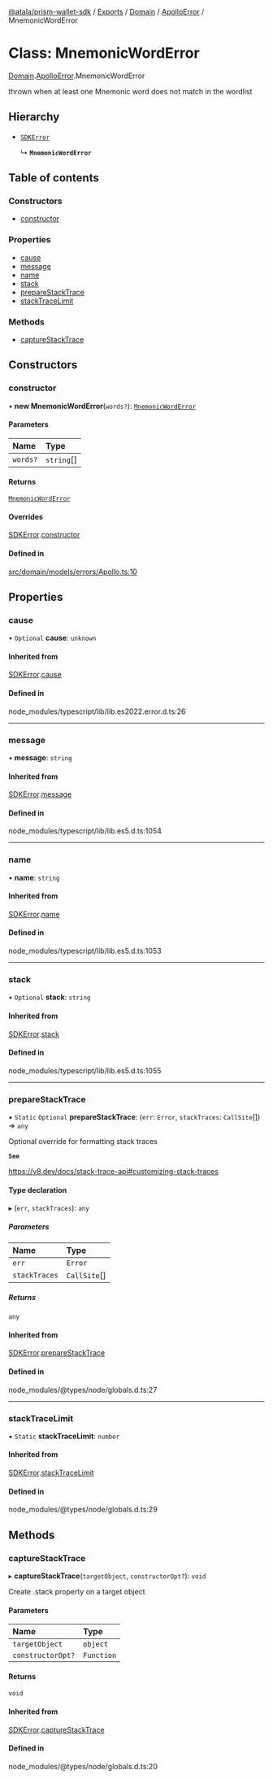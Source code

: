 [@atala/prism-wallet-sdk](../README.md) / [Exports](../modules.md) / [Domain](../modules/Domain.md) / [ApolloError](../modules/Domain.ApolloError.md) / MnemonicWordError

# Class: MnemonicWordError

[Domain](../modules/Domain.md).[ApolloError](../modules/Domain.ApolloError.md).MnemonicWordError

thrown when at least one Mnemonic word does not match in the wordlist

## Hierarchy

- [`SDKError`](Domain.CommonError.SDKError.md)

  ↳ **`MnemonicWordError`**

## Table of contents

### Constructors

- [constructor](Domain.ApolloError.MnemonicWordError.md#constructor)

### Properties

- [cause](Domain.ApolloError.MnemonicWordError.md#cause)
- [message](Domain.ApolloError.MnemonicWordError.md#message)
- [name](Domain.ApolloError.MnemonicWordError.md#name)
- [stack](Domain.ApolloError.MnemonicWordError.md#stack)
- [prepareStackTrace](Domain.ApolloError.MnemonicWordError.md#preparestacktrace)
- [stackTraceLimit](Domain.ApolloError.MnemonicWordError.md#stacktracelimit)

### Methods

- [captureStackTrace](Domain.ApolloError.MnemonicWordError.md#capturestacktrace)

## Constructors

### constructor

• **new MnemonicWordError**(`words?`): [`MnemonicWordError`](Domain.ApolloError.MnemonicWordError.md)

#### Parameters

| Name | Type |
| :------ | :------ |
| `words?` | `string`[] |

#### Returns

[`MnemonicWordError`](Domain.ApolloError.MnemonicWordError.md)

#### Overrides

[SDKError](Domain.CommonError.SDKError.md).[constructor](Domain.CommonError.SDKError.md#constructor)

#### Defined in

[src/domain/models/errors/Apollo.ts:10](https://github.com/hyperledger/identus-edge-agent-sdk-ts/blob/2cdbf1ede368164be3dd56f3e362e76e94d48b48/src/domain/models/errors/Apollo.ts#L10)

## Properties

### cause

• `Optional` **cause**: `unknown`

#### Inherited from

[SDKError](Domain.CommonError.SDKError.md).[cause](Domain.CommonError.SDKError.md#cause)

#### Defined in

node_modules/typescript/lib/lib.es2022.error.d.ts:26

___

### message

• **message**: `string`

#### Inherited from

[SDKError](Domain.CommonError.SDKError.md).[message](Domain.CommonError.SDKError.md#message)

#### Defined in

node_modules/typescript/lib/lib.es5.d.ts:1054

___

### name

• **name**: `string`

#### Inherited from

[SDKError](Domain.CommonError.SDKError.md).[name](Domain.CommonError.SDKError.md#name)

#### Defined in

node_modules/typescript/lib/lib.es5.d.ts:1053

___

### stack

• `Optional` **stack**: `string`

#### Inherited from

[SDKError](Domain.CommonError.SDKError.md).[stack](Domain.CommonError.SDKError.md#stack)

#### Defined in

node_modules/typescript/lib/lib.es5.d.ts:1055

___

### prepareStackTrace

▪ `Static` `Optional` **prepareStackTrace**: (`err`: `Error`, `stackTraces`: `CallSite`[]) => `any`

Optional override for formatting stack traces

**`See`**

https://v8.dev/docs/stack-trace-api#customizing-stack-traces

#### Type declaration

▸ (`err`, `stackTraces`): `any`

##### Parameters

| Name | Type |
| :------ | :------ |
| `err` | `Error` |
| `stackTraces` | `CallSite`[] |

##### Returns

`any`

#### Inherited from

[SDKError](Domain.CommonError.SDKError.md).[prepareStackTrace](Domain.CommonError.SDKError.md#preparestacktrace)

#### Defined in

node_modules/@types/node/globals.d.ts:27

___

### stackTraceLimit

▪ `Static` **stackTraceLimit**: `number`

#### Inherited from

[SDKError](Domain.CommonError.SDKError.md).[stackTraceLimit](Domain.CommonError.SDKError.md#stacktracelimit)

#### Defined in

node_modules/@types/node/globals.d.ts:29

## Methods

### captureStackTrace

▸ **captureStackTrace**(`targetObject`, `constructorOpt?`): `void`

Create .stack property on a target object

#### Parameters

| Name | Type |
| :------ | :------ |
| `targetObject` | `object` |
| `constructorOpt?` | `Function` |

#### Returns

`void`

#### Inherited from

[SDKError](Domain.CommonError.SDKError.md).[captureStackTrace](Domain.CommonError.SDKError.md#capturestacktrace)

#### Defined in

node_modules/@types/node/globals.d.ts:20
